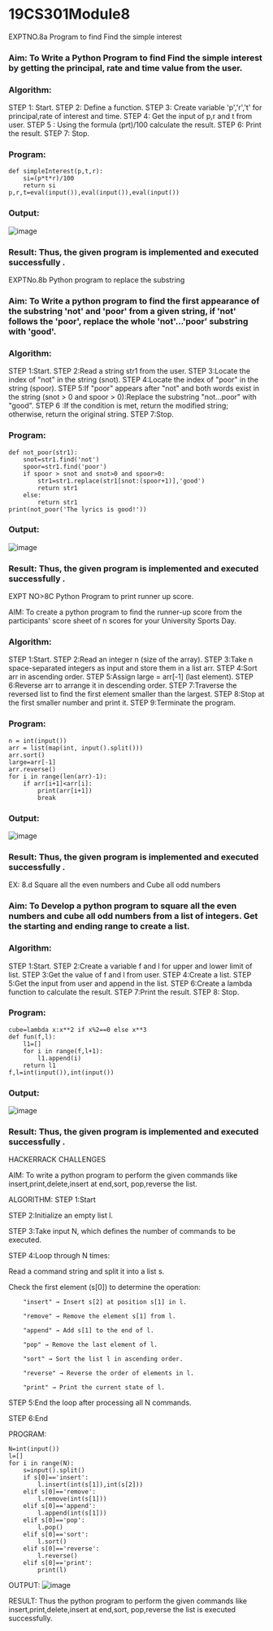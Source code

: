 # 19CS301Module8
EXPTNO.8a Program to find Find the simple interest

### Aim: To Write a Python Program to find Find the simple interest by getting the principal, rate and time value from the user.

### Algorithm:

STEP 1: Start.
STEP 2: Define a function.
STEP 3: Create variable 'p','r','t' for principal,rate of interest and time.
STEP 4: Get the input of p,r and t from user.
STEP 5 : Using the formula (p*r*t)/100 calculate the result. 
STEP 6: Print the result.
STEP 7: Stop.

### Program:
```
def simpleInterest(p,t,r):
    si=(p*t*r)/100
    return si
p,r,t=eval(input()),eval(input()),eval(input())

```
### Output:
![image](https://github.com/user-attachments/assets/0cc71222-9697-4545-a937-b330407cbc02)

### Result: Thus, the given program is implemented and executed successfully .

EXPTNo.8b Python program to replace the substring

### Aim: To Write a python program to find the first appearance of the substring 'not' and 'poor' from a given string, if 'not' follows the 'poor', replace the whole 'not'...'poor' substring with 'good'. 

### Algorithm:

STEP 1:Start.
STEP 2:Read a string str1 from the user.
STEP 3:Locate the index of "not" in the string (snot).
STEP 4:Locate the index of "poor" in the string (spoor).
STEP 5:If "poor" appears after "not" and both words exist in the string (snot > 0 and spoor > 0):Replace the substring "not...poor" with "good".
STEP 6 :If the condition is met, return the modified string; otherwise, return the original string.
STEP 7:Stop.

### Program:
```
def not_poor(str1):
    snot=str1.find('not')
    spoor=str1.find('poor')
    if spoor > snot and snot>0 and spoor>0:
        str1=str1.replace(str1[snot:(spoor+1)],'good')
        return str1
    else:
        return str1
print(not_poor('The lyrics is good!'))
```
### Output:
![image](https://github.com/user-attachments/assets/5f7d252f-10af-4394-b4b9-a423f277270d)

### Result: Thus, the given program is implemented and executed successfully .
 

EXPT NO>8C Python Program to print runner up score.

AIM:
To create a python program to find the runner-up score from the  participants' score sheet of n scores for your University Sports Day.  

### Algorithm:
STEP 1:Start.
STEP 2:Read an integer n (size of the array).
STEP 3:Take n space-separated integers as input and store them in a list arr.
STEP 4:Sort arr in ascending order.
STEP 5:Assign large = arr[-1] (last element).
STEP 6:Reverse arr to arrange it in descending order.
STEP 7:Traverse the reversed list to find the first element smaller than the largest.
STEP 8:Stop at the first smaller number and print it.
STEP 9:Terminate the program.

### Program:
```
n = int(input())
arr = list(map(int, input().split()))
arr.sort()
large=arr[-1]
arr.reverse()
for i in range(len(arr)-1):
    if arr[i+1]<arr[i]:
        print(arr[i+1])
        break
```
### Output:

![image](https://github.com/user-attachments/assets/57cbbdea-bc84-4015-823b-ff55726879e0)

### Result: Thus, the given program is implemented and executed successfully .


EX: 8.d  Square all the even numbers and Cube all odd numbers

### Aim: To Develop a python program to square all the even numbers and cube all odd numbers from a list of integers. Get the starting and ending range to create a list.


### Algorithm:

STEP 1:Start.
STEP 2:Create a variable f and l for upper and lower limit of list.
STEP 3:Get the value of f and l from user.
STEP 4:Create a list.
STEP 5:Get the input from user and append in the list.
STEP 6:Create a lambda function to calculate the result.
STEP 7:Print the result.
STEP 8: Stop.

### Program:
```
cube=lambda x:x**2 if x%2==0 else x**3
def fun(f,l):
    l1=[]
    for i in range(f,l+1):
        l1.append(i)
    return l1
f,l=int(input()),int(input())

```
### Output:

![image](https://github.com/user-attachments/assets/6bea817b-4e96-4265-a3c8-3abf23ffa14a)


### Result: Thus, the given program is implemented and executed successfully .
 

HACKERRACK CHALLENGES

AIM: 
To write a python program to perform the given commands like insert,print,delete,insert at end,sort,
pop,reverse the list.

ALGORITHM:
STEP 1:Start

STEP 2:Initialize an empty list l.

STEP 3:Take input N, which defines the number of commands to be executed.

STEP 4:Loop through N times:

   Read a command string and split it into a list s.
   
   Check the first element (s[0]) to determine the operation:
   
        "insert" → Insert s[2] at position s[1] in l.
        
        "remove" → Remove the element s[1] from l.
        
        "append" → Add s[1] to the end of l.
        
        "pop" → Remove the last element of l.
        
        "sort" → Sort the list l in ascending order.
        
        "reverse" → Reverse the order of elements in l.
        
        "print" → Print the current state of l.

STEP 5:End the loop after processing all N commands.

STEP 6:End


PROGRAM:
```
N=int(input())
l=[]
for i in range(N):
    s=input().split()
    if s[0]=='insert':
        l.insert(int(s[1]),int(s[2]))
    elif s[0]=='remove':
        l.remove(int(s[1]))
    elif s[0]=='append':
        l.append(int(s[1]))
    elif s[0]=='pop':
        l.pop()
    elif s[0]=='sort':
        l.sort()
    elif s[0]=='reverse':
        l.reverse()
    elif s[0]=='print':
        print(l)
```

OUTPUT:
![image](https://github.com/user-attachments/assets/02d6a119-2db2-496c-a47d-5d36163ac7bd)



RESULT:
Thus the python program to perform the given commands like insert,print,delete,insert at end,sort,
pop,reverse the list is executed successfully.




